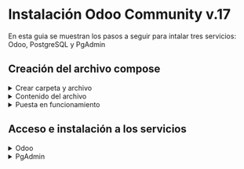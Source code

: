 # Instalación Odoo Community v.17

En esta guia se muestran los pasos a seguir para intalar tres servicios: Odoo, PostgreSQL y PgAdmin

## Creación del archivo compose

<details>
 <summary>Crear carpeta y archivo</summary>
<br>

```bash
# Montar una carpeta para almacenar el archivo compose.yml
mkdir compose_Odoo

# Colocarse en la carpeta recien creada
cd compose_Odoo

# Creación del archivo compose.yml
nano docker-compose.yml
```
---
</details>

<details>
 <summary>Contenido del archivo</summary>
<br>

```bash
[placeholder]
```
---
</details>

<details>
 <summary>Puesta en funcionamiento</summary>
<br>

```bash
# Ejecución en segundo plano (deja libre la terminal)
docker compose up -d

# Ejecución en primer plano  (muestra el log de los contenedores)
docker compose up 
```
---
</details>

## Acceso e instalación a los servicios

<details>
 <summary>Odoo</summary>
<br>

Acedemos a nuestra instalación de Odoo mediante:

```bash
http://<ip>:<puerto_odoo>
```
> La página resultante deberia ser las siguiente ↓
>
> ![Odoo_Incio](/img/Odoo1.png)

Una vez introducidos los datos de la BD y otra información pertinente habremos terminado nuestra instalación de Odoo

> Servicio en funcionamiento ↓
>
> ![Odoo_Pagina](/img/Odoo2.png)

---
</details>

<details>
 <summary>PgAdmin</summary>
<br>

Acedemos a nuestra instalación de PgAdmin mediante:

```bash
http://<ip>:<puerto_pgadmin>
```
> La página resultante deberia ser las siguiente ↓
>
> ![PgAdmin_Incio](/img/PgAdmin1.png)

Una vez introducidos los datos que especificamos en el archivo compose.yml tendremos acesso a la pagina principal de nuestra sesion, aqui podemos conectar nuestro servidor con los datos de odoo pulsando el la opcion: registar servidor.

> Formulario de servidor ↓
>
> ![PgAdmin_Servidor](/img/PgAdmin2.png)

Tras connectar correctamente la BD con el PgAdmin podremos visualizar los datos de Odoo desde la pagina.

> Servidor connectado ↓
>
> ![PgAdmin_Odoo](/img/PgAdmin3.png)

---
</details>

